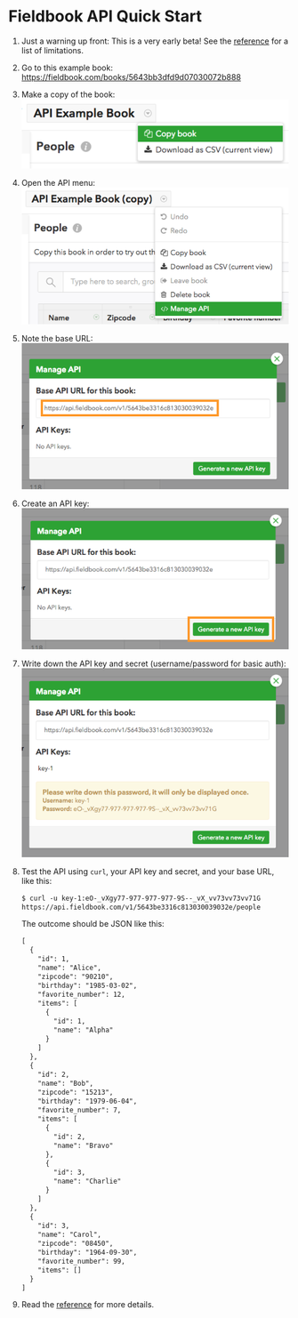 Fieldbook API Quick Start
=========================

1. Just a warning up front: This is a very early beta! See the [reference](reference.md) for a list of limitations.

2. Go to this example book: https://fieldbook.com/books/5643bb3dfd9d07030072b888

3. Make a copy of the book:
    ![copy-book-menu-item](images/copy-book-menu-item.png)

4. Open the API menu:
    ![manage-api-menu-item](images/manage-api-menu-item.png)

5. Note the base URL:
    ![api-base-url](images/api-base-url.png)

6. Create an API key:
    ![generate-api-key-button](images/generate-api-key-button.png)

7. Write down the API key and secret (username/password for basic auth):
    ![new-api-key](images/new-api-key.png)

8. Test the API using `curl`, your API key and secret, and your base URL, like this:
    ```
    $ curl -u key-1:eO-_vXgy77-977-977-977-9S--_vX_vv73vv73vv71G https://api.fieldbook.com/v1/5643be3316c813030039032e/people
    ```
    The outcome should be JSON like this:
    ```
    [
      {
        "id": 1,
        "name": "Alice",
        "zipcode": "90210",
        "birthday": "1985-03-02",
        "favorite_number": 12,
        "items": [
          {
            "id": 1,
            "name": "Alpha"
          }
        ]
      },
      {
        "id": 2,
        "name": "Bob",
        "zipcode": "15213",
        "birthday": "1979-06-04",
        "favorite_number": 7,
        "items": [
          {
            "id": 2,
            "name": "Bravo"
          },
          {
            "id": 3,
            "name": "Charlie"
          }
        ]
      },
      {
        "id": 3,
        "name": "Carol",
        "zipcode": "08450",
        "birthday": "1964-09-30",
        "favorite_number": 99,
        "items": []
      }
    ]
    ```

9. Read the [reference](reference.md) for more details.
